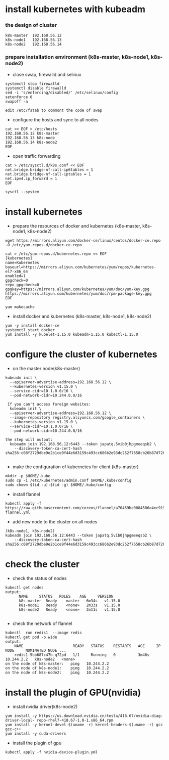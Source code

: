 # install kubernetes with kubeadm
### the design of cluster
```
k8s-master	192.168.56.12	
k8s-node1	192.168.56.13
k8s-node2	192.168.56.14
```
### prepare installation environment  (k8s-master, k8s-node1, k8s-node2)
+ close swap, firewalld and selinux
```
systemctl stop firewalld
systemctl disable firewalld
sed -i 's/enforcing/disabled/' /etc/selinux/config 
setenforce 0
swapoff -a

edit /etc/fstab to commont the code of swap
```
+ configure the hosts and sync to all nodes
```
cat << EOF > /etc/hosts
192.168.56.12 k8s-master
192.168.56.13 k8s-node
192.168.56.14 k8s-node2
EOF
```
+ open traffic forwarding
```
cat > /etc/sysctl.d/k8s.conf << EOF
net.bridge.bridge-nf-call-ip6tables = 1
net.bridge.bridge-nf-call-iptables = 1
net.ipv4.ip_forward = 1
EOF

sysctl --system
```
# install kubernetes
+ prepare the resources of docker and kubernetes (k8s-master, k8s-node1, k8s-node2)
```
wget https://mirrors.aliyun.com/docker-ce/linux/centos/docker-ce.repo -O /etc/yum.repos.d/docker-ce.repo

cat > /etc/yum.repos.d/kubernetes.repo << EOF
[kubernetes]
name=Kubernetes
baseurl=https://mirrors.aliyun.com/kubernetes/yum/repos/kubernetes-el7-x86_64
enabled=1
gpgcheck=0
repo_gpgcheck=0
gpgkey=https://mirrors.aliyun.com/kubernetes/yum/doc/yum-key.gpg https://mirrors.aliyun.com/kubernetes/yum/doc/rpm-package-key.gpg
EOF

yum makecache
```
+ install  docker and kubernetes (k8s-master, k8s-node1, k8s-node2)
```
yum -y install docker-ce
systemctl start docker
yum install -y kubelet-1.15.0 kubeadm-1.15.0 kubectl-1.15.0
```
# configure the cluster of kubernetes
+ on the master node(k8s-master)
```
kubeadm init \
  --apiserver-advertise-address=192.168.56.12 \
  --kubernetes-version v1.15.0 \
  --service-cidr=10.1.0.0/16 \
  --pod-network-cidr=10.244.0.0/16
  
 If you can't access foreign websites:
  kubeadm init \
  --apiserver-advertise-address=192.168.56.12 \
  --image-repository registry.aliyuncs.com/google_containers \
  --kubernetes-version v1.15.0 \
  --service-cidr=10.1.0.0/16 \
  --pod-network-cidr=10.244.0.0/16

the step will output:
  kubeadm join 192.168.56.12:6443 --token japatq.5vib0jhpgmeeqsb2 \
    --discovery-token-ca-cert-hash sha256:c08f2729dbe9e2b1ce9f44e6d3159c493cc686b2e93dc252f7658cb26b87d726
  
```
+ make the configuration of kubernetes for client (k8s-master)
```
mkdir -p $HOME/.kube
sudo cp -i /etc/kubernetes/admin.conf $HOME/.kube/config
sudo chown $(id -u):$(id -g) $HOME/.kube/config
```
+ install flannel
```
kubectl apply -f https://raw.githubusercontent.com/coreos/flannel/a70459be0084506e4ec919aa1c114638878db11b/Documentation/kube-flannel.yml
```
+ add new node to the cluster on all nodes
```
(k8s-node1, k8s-node2)
kubeadm join 192.168.56.12:6443 --token japatq.5vib0jhpgmeeqsb2 \
    --discovery-token-ca-cert-hash sha256:c08f2729dbe9e2b1ce9f44e6d3159c493cc686b2e93dc252f7658cb26b87d726
```
# check the cluster
+ check the status of nodes
```
kubectl get nodes
output:
      NAME     STATUS   ROLES    AGE     VERSION
      k8s-master  Ready    master   6m34s   v1.15.0
      k8s-node1   Ready    <none>   2m33s   v1.15.0
      k8s-node2   Ready    <none>   2m11s   v1.15.0
      
```
+ check the network of flannel
```
kubectl  run redis1  --image redis
kubectl get pod -o wide
output:
    NAME                      READY   STATUS    RESTARTS   AGE     IP           NODE     NOMINATED NODE ...
    redis1-5bb687c47b-q72pd   1/1     Running   0          3m46s   10.244.2.2   k8s-node2   <none>
on the node of k8s-master:   ping   10.244.2.2
on the node of k8s-node1:    ping   10.244.2.2
on the node of k8s-node2:    ping   10.244.2.2
```
# install the plugin of GPU(nvidia)
+ install nvidia driver(k8s-node2)
```
yum install -y https://us.download.nvidia.cn/tesla/418.67/nvidia-diag-driver-local- repo-rhel7-418.67-1.0-1.x86_64.rpm
yum install -y kernel-devel-$(uname -r) kernel-headers-$(uname -r) gcc gcc-c++
yum install -y cuda-drivers
```
+ install the plugin of gpu
```
kubectl apply -f nvidia-device-plugin.yml
```
